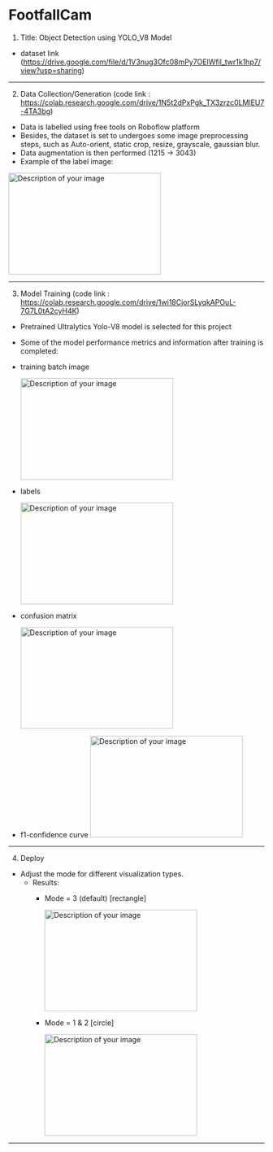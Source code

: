 # FootfallCam
1. Title: Object Detection using YOLO_V8 Model
- dataset link (https://drive.google.com/file/d/1V3nug3Ofc08mPy7OElWfil_twr1k1hp7/view?usp=sharing)
    
***
2. Data Collection/Generation (code link : https://colab.research.google.com/drive/1N5t2dPxPgk_TX3zrzc0LMlEU7-4TA3bg)
- Data is labelled using free tools on Roboflow platform
- Besides, the dataset is set to undergoes some image preprocessing steps, such as Auto-orient, static crop, resize, grayscale, gaussian blur.
- Data augmentation is then performed (1215 -> 3043)
- Example of the label image:
<img src="https://github.com/juxue97/FootfallCam/assets/122148337/00aa6788-0649-4bba-a124-77bd3101a75e" alt="Description of your image" width="300" height="200">

***
3. Model Training (code link : https://colab.research.google.com/drive/1wi18CjorSLyqkAPOuL-7G7L0tA2cyH4K)
-  Pretrained Ultralytics Yolo-V8 model is selected for this project
-  Some of the model performance metrics and information after training is completed:    
  - training batch image
    
    <img src="https://github.com/juxue97/FootfallCam/assets/122148337/cd64824f-ddee-4649-b34f-2e827187ccbb" alt="Description of your image" width="300" height="200">
    
  - labels
    
    <img src="https://github.com/juxue97/FootfallCam/assets/122148337/41a8ff2d-59fd-42d6-9c50-541cd3dd1b83" alt="Description of your image" width="300" height="200">    
    
  - confusion matrix
    
    <img src="https://github.com/juxue97/FootfallCam/assets/122148337/16f10950-08ab-4c50-920e-0ca7a2ab8236" alt="Description of your image" width="300" height="200">   
    
  - f1-confidence curve
    <img src="https://github.com/juxue97/FootfallCam/assets/122148337/48abb414-bea2-4dd7-9c5b-4c0050a89c32" alt="Description of your image" width="300" height="200">
    
***
4. Deploy
- Adjust the mode for different visualization types.
  - Results: 
    - Mode = 3 (default) [rectangle]
      
      <img src="https://github.com/juxue97/FootfallCam/assets/122148337/48abb414-bea2-4dd7-9c5b-4c0050a89c32" alt="Description of your image" width="300" height="200">

    - Mode = 1 & 2 [circle]
      
      <img src="https://github.com/juxue97/FootfallCam/assets/122148337/38307d48-75f7-41a4-9d26-07c2a2882f78" alt="Description of your image" width="300" height="200">

***





